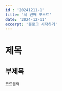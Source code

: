```yaml
---
id : '20241211-1'
title: '세 번째 포스트'
date: '2024-12-11'
excerpt: '블로그 시작하기'
---
```


# 제목

## 부제목

```
코드블럭
```